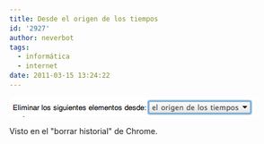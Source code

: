 ```yaml
---
title: Desde el origen de los tiempos
id: '2927'
author: neverbot
tags:
  - informática
  - internet
date: 2011-03-15 13:24:22
---
```


![Captura de pantalla 2011-03-15 a las 13.02.56.png](./desde-el-origen-de-los-tiempos/Captura-de-pantalla-2011-03-15-a-las-13.02.56.png)

Visto en el "borrar historial" de Chrome.

